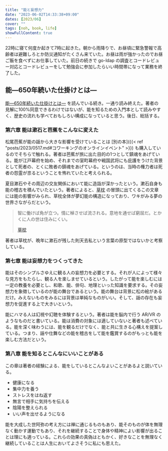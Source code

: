 ```yaml
---
title: "能と妄想力"
date: "2023-06-02T14:33:38+09:00"
dates: [2023/06]
cover: ""
tags: [noh, book, life]
showFullContent: true
---
```


22時に寝て何度か起きて7時に起きた。朝から雨降りで、お昼頃に緊急警報で高齢者は避難しろとか防災通知がたくさん来ていた。お昼は雨が強かったのでお昼ご飯を食べずにお仕事していた。前日の続きで go-ldap の調査とコードレビュー対応とコードレビューをして勉強会に参加したらいい時間帯になって業務を終了した。

## 能―650年続いた仕掛けとは―

[能―650年続いた仕掛けとは―](https://www.shinchosha.co.jp/book/610732/) を読んでいる続き。一通り読み終えた。著者の見解に100%同意できるわけではないが、能を知るための入門本として読みやすく、歴史の流れも学べておもしろい構成になっていると思う。後日、総括する。

### 第六章 能は漱石と芭蕉をこんなに変えた

松尾芭蕉が能の謡から大きな影響を受けていることは [別の本]({{< ref "posts/2023/0517.md#コワーキングのオンラインイベント" >}}) も購入しているのでそちらで触れる。著者は芭蕉が旅に出た目的の1つとして鎮魂をあげている。能が江戸幕府を始め、それまでの室町幕府や戦国武将にも庇護をうけた背景として死者の、とくに敗者の鎮魂をあげている。というのは、当時の権力者は死者の怨霊が祟るということを怖れていたと考えられる。

夏目漱石やその周辺の交友関係において能に造詣が深かったという。漱石自身も能の稽古を積んでいたという。著者によると、[草枕](https://www.aozora.gr.jp/cards/000148/files/776_14941.html) の冒頭に出てくるこの文章には能の影響がみられ、草枕全体が夢幻能の構造になっており、ワキがみる夢の世界さながらだという。

> 智に働けば角が立つ。情に棹させば流される。意地を通せば窮屈だ。とかくに人の世は住みにくい。
> 
> [草枕](https://www.aozora.gr.jp/cards/000148/files/776_14941.html)

著者は草枕が、晩年に漱石が残した則天去私という言葉の原型ではないかと考察している。

### 第七章 能は妄想力をつくってきた

能はそのシンプルさゆえに観る人の妄想力を必要とする。それが人によって様々な見方をもたらし、観る人を楽しませているという。したがって能を楽しむには一定の教養を必要とし、和歌、能、俳句、地理といった知識を要求する。その妄想力を象徴しているのが能の舞台であるという。能の舞台は背景に松の絵があるだけ。みえないものをみるには背景は単純なものがいい。そして、謡の存在も妄想力を促進する上で大きいという。

能にハマる人は幻視や幻聴を体験するという。著者は能を脳内で行う AR/VR のようなものだと書いている。能は消費の対象には適していないと著者も述べている。能を深く味わうには、能を観るだけでなく、能と共に生きる心構えを提案している。つまり、謡や仕舞などの能を稽古をして能を鑑賞するのがもっとも能を楽しむ方法だという。

### 第八章 能を知るとこんなにいいことがある

この章は著者の経験による、能をしているとこんなよいことがあるよと説いている。

* 健康になる
* 集中力を養う
* ストレスをはね返す
* 無言で相手に気持ちを伝える
* 陰陽を整えられる
* いい声を出せるようになる

能を大成した世阿弥の考え方には禅に通じるものもあり、能そのものが体を無理なく動かす運動でもあり、それを継続することで身体や精神によい影響が出ることは理にも適っている。これらの効果の真偽はともかく、好きなことを無理なく継続していることは人生においてよさそうに私にも思えた。
